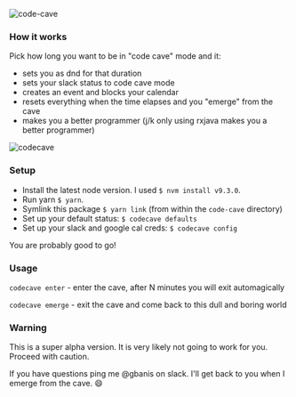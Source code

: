 ![code-cave](https://git.hubteam.com/storage/user/519/files/11fd42ba-5965-11e8-807d-28f08b974210)

### How it works

Pick how long you want to be in "code cave" mode and it:
- sets you as dnd for that duration
- sets your slack status to code cave mode
- creates an event and blocks your calendar
- resets everything when the time elapses and you "emerge" from the cave
- makes you a better programmer (j/k only using rxjava makes you a better programmer)

![codecave](https://git.hubteam.com/storage/user/519/files/c3c1e3cc-58ff-11e8-9567-6be9acdc91a8)

### Setup

- Install the latest node version. I used `$ nvm install v9.3.0`.
- Run yarn `$ yarn`.
- Symlink this package `$ yarn link` (from within the `code-cave` directory)
- Set up your default status: `$ codecave defaults`
- Set up your slack and google cal creds: `$ codecave config`

You are probably good to go!

### Usage

`codecave enter` - enter the cave, after N minutes you will exit automagically

`codecave emerge` - exit the cave and come back to this dull and boring world

### Warning

This is a super alpha version. It is very likely not going to work for you. Proceed with caution.

If you have questions ping me @gbanis on slack. I'll get back to you when I emerge from the cave. 😄
